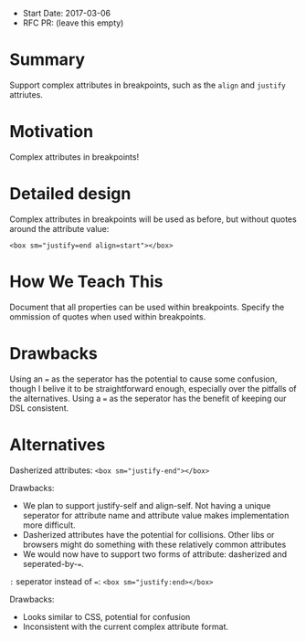 - Start Date: 2017-03-06
- RFC PR: (leave this empty)

# Summary

Support complex attributes in breakpoints, such as the `align` and `justify` attriutes.

# Motivation

Complex attributes in breakpoints!

# Detailed design

Complex attributes in breakpoints will be used as before, but without quotes around the attribute value:

`<box sm="justify=end align=start"></box>`

# How We Teach This

Document that all properties can be used within breakpoints. Specify the ommission of quotes when used within breakpoints.

# Drawbacks

Using an `=` as the seperator has the potential to cause some confusion, though I belive it to be straightforward enough, especially over the pitfalls of the alternatives. Using a `=` as the seperator has the benefit of keeping our DSL consistent.

# Alternatives

Dasherized attributes: `<box sm="justify-end"></box>`

Drawbacks:
- We plan to support justify-self and align-self. Not having a unique seperator for attribute name and attribute value makes implementation more difficult.
- Dasherized attributes have the potential for collisions. Other libs or browsers might do something with these relatively common attributes
- We would now have to support two forms of attribute: dasherized and seperated-by-`=`.

`:` seperator instead of `=`: `<box sm="justify:end></box>`

Drawbacks:
- Looks similar to CSS, potential for confusion
- Inconsistent with the current complex attribute format.
